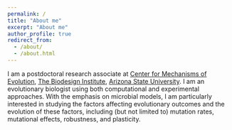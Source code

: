 ```yaml
---
permalink: /
title: "About me"
excerpt: "About me"
author_profile: true
redirect_from: 
  - /about/
  - /about.html
---
```


I am a postdoctoral research associate at [Center for Mechanisms of Evolution](https://biodesign.asu.edu/mechanisms-evolution), [The Biodesign Institute](https://biodesign.asu.edu/), [Arizona State University](https://www.asu.edu/). I am an evolutionary biologist using both computational and experimental approaches. With the emphasis on microbial models, I am particularly interested in studying the factors affecting evolutionary outcomes and the evolution of these factors, including (but not limited to) mutation rates, mutational effects, robustness, and plasticity. 
